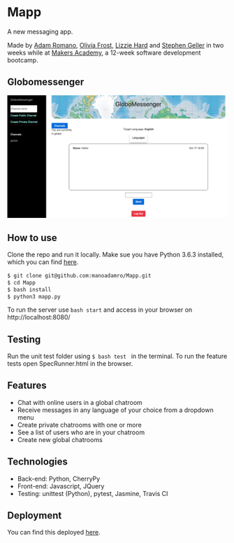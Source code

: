 # Mapp

A new messaging app.

Made by [Adam Romano](https://github.com/manoadamro), [Olivia Frost](https://github.com/ofrost617), [Lizzie Hard](https://github.com/lizh90) and [Stephen Geller](https://github.com/stephengeller) in two weeks while at [Makers Academy](http://makersacademy.com), a 12-week software development bootcamp.

## Globomessenger
![alt text](public/images/screenshot.png)

## How to use

Clone the repo and run it locally. Make sue you have Python 3.6.3 installed, which you can find [here](https://www.python.org/downloads/mac-osx/).

```
$ git clone git@github.com:manoadamro/Mapp.git
$ cd Mapp
$ bash install
$ python3 mapp.py
```
To run the server use ```bash start``` and access in your browser on http://localhost:8080/

## Testing

Run the unit test folder using ```$ bash test ``` in the terminal.
To run the feature tests open SpecRunner.html in the browser.

## Features

* Chat with online users in a global chatroom
* Receive messages in any language of your choice from a dropdown menu
* Create private chatrooms with one or more
* See a list of users who are in your chatroom
* Create new global chatrooms

## Technologies

  - Back-end: Python, CherryPy
  - Front-end: Javascript, JQuery
  - Testing: unittest (Python), pytest, Jasmine, Travis CI

## Deployment

You can find this deployed [here](http://globomessenger.herokuapp.com/).

